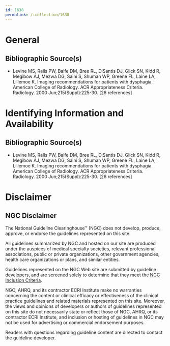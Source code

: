 ```yaml
---
id: 1638
permalink: /:collection/1638
---
```


# General

## Bibliographic Source(s)

- Levine MS, Ralls PW, Balfe DM, Bree RL, DiSantis DJ, Glick SN, Kidd R, Megibow AJ, Mezwa DG, Saini S, Shuman WP, Greene FL, Laine LA, Lillemoe K. Imaging recommendations for patients with dysphagia. American College of Radiology. ACR Appropriateness Criteria. Radiology. 2000 Jun;215(Suppl):225-30. [26 references]

# Identifying Information and Availability

## Bibliographic Source(s)

- Levine MS, Ralls PW, Balfe DM, Bree RL, DiSantis DJ, Glick SN, Kidd R, Megibow AJ, Mezwa DG, Saini S, Shuman WP, Greene FL, Laine LA, Lillemoe K. Imaging recommendations for patients with dysphagia. American College of Radiology. ACR Appropriateness Criteria. Radiology. 2000 Jun;215(Suppl):225-30. [26 references]

# Disclaimer

## NGC Disclaimer

The National Guideline Clearinghouse™ (NGC) does not develop, produce, approve, or endorse the guidelines represented on this site.

All guidelines summarized by NGC and hosted on our site are produced under the auspices of medical specialty societies, relevant professional associations, public or private organizations, other government agencies, health care organizations or plans, and similar entities.

Guidelines represented on the NGC Web site are submitted by guideline developers, and are screened solely to determine that they meet the [NGC Inclusion Criteria](/help-and-about/summaries/inclusion-criteria).

NGC, AHRQ, and its contractor ECRI Institute make no warranties concerning the content or clinical efficacy or effectiveness of the clinical practice guidelines and related materials represented on this site. Moreover, the views and opinions of developers or authors of guidelines represented on this site do not necessarily state or reflect those of NGC, AHRQ, or its contractor ECRI Institute, and inclusion or hosting of guidelines in NGC may not be used for advertising or commercial endorsement purposes.

Readers with questions regarding guideline content are directed to contact the guideline developer.

